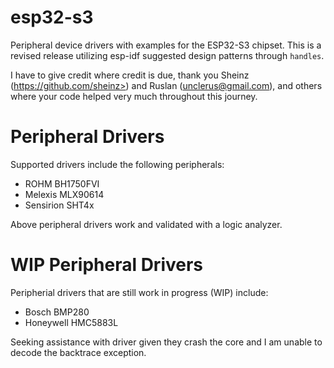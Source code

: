 # esp32-s3
 Peripheral device drivers with examples for the ESP32-S3 chipset.  This is a revised release utilizing esp-idf suggested design patterns through `handles`.
 
 I have to give credit where credit is due, thank you Sheinz (https://github.com/sheinz>) and Ruslan (<unclerus@gmail.com>), and others where your code helped very much throughout this journey.

# Peripheral Drivers
 Supported drivers include the following peripherals:
 
 - ROHM BH1750FVI
 - Melexis MLX90614
 - Sensirion SHT4x
 
 Above peripheral drivers work and validated with a logic analyzer.

# WIP Peripheral Drivers
 Peripherial drivers that are still work in progress (WIP) include:

 - Bosch BMP280
 - Honeywell HMC5883L

 Seeking assistance with driver given they crash the core and I am unable to decode the backtrace exception.